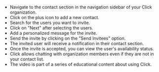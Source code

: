 - Navigate to the contact section in the navigation sidebar of your Click organization.
- Click on the plus icon to add a new contact.
- Search for the users you want to invite.
- Click on "Next" after selecting the users.
- Add a personalized message for the invite.
- Send the invite by clicking on the "Send Invitees" option.
- The invited user will receive a notification in their contact section.
- Once the invite is accepted, you can view the user's availability status.
- Click allows chatting with organization members even if they are not in your contact list.
- The video is part of a series of educational content about using Click.